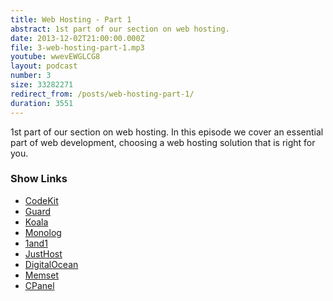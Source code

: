 ```yaml
---
title: Web Hosting - Part 1
abstract: 1st part of our section on web hosting.
date: 2013-12-02T21:00:00.000Z
file: 3-web-hosting-part-1.mp3
youtube: wwevEWGLCG8
layout: podcast
number: 3
size: 33282271
redirect_from: /posts/web-hosting-part-1/
duration: 3551
---
```


1st part of our section on web hosting.
In this episode we cover an essential part of web development, choosing a web hosting solution that is right for you.

### Show Links

- [CodeKit](http://incident57.com/codekit/)
- [Guard](http://github.com/guard/guard)
- [Koala](http://koala-app.com/)
- [Monolog](http://github.com/Seldaek/monolog)
- [1and1](http://www.1and1.co.uk/)
- [JustHost](http://www.justhost.com/)
- [DigitalOcean](http://www.digitalocean.com/)
- [Memset](http://www.memset.com/)
- [CPanel](http://cpanel.net/)
